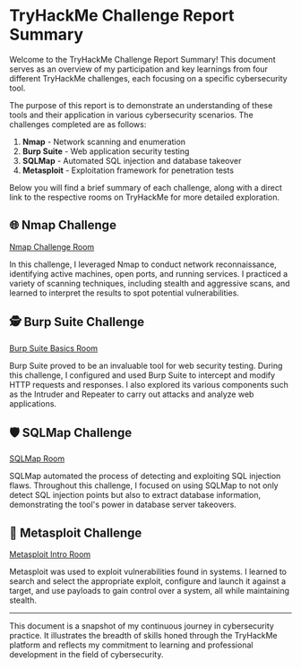 # TryHackMe Challenge Report Summary

Welcome to the TryHackMe Challenge Report Summary! This document serves as an overview of my participation and key learnings from four different TryHackMe challenges, each focusing on a specific cybersecurity tool.

The purpose of this report is to demonstrate an understanding of these tools and their application in various cybersecurity scenarios. The challenges completed are as follows:

1. **Nmap** - Network scanning and enumeration
2. **Burp Suite** - Web application security testing
3. **SQLMap** - Automated SQL injection and database takeover
4. **Metasploit** - Exploitation framework for penetration tests

Below you will find a brief summary of each challenge, along with a direct link to the respective rooms on TryHackMe for more detailed exploration.

## 🌐 Nmap Challenge
[Nmap Challenge Room](https://tryhackme.com/room/furthernmap)

In this challenge, I leveraged Nmap to conduct network reconnaissance, identifying active machines, open ports, and running services. I practiced a variety of scanning techniques, including stealth and aggressive scans, and learned to interpret the results to spot potential vulnerabilities.

## 🕵️ Burp Suite Challenge
[Burp Suite Basics Room](https://tryhackme.com/room/burpsuitebasics)

Burp Suite proved to be an invaluable tool for web security testing. During this challenge, I configured and used Burp Suite to intercept and modify HTTP requests and responses. I also explored its various components such as the Intruder and Repeater to carry out attacks and analyze web applications.

## 🛡️ SQLMap Challenge
[SQLMap Room](https://tryhackme.com/room/sqlmap)

SQLMap automated the process of detecting and exploiting SQL injection flaws. Throughout this challenge, I focused on using SQLMap to not only detect SQL injection points but also to extract database information, demonstrating the tool's power in database server takeovers.

## 🎯 Metasploit Challenge
[Metasploit Intro Room](https://tryhackme.com/room/metasploitintro)

Metasploit was used to exploit vulnerabilities found in systems. I learned to search and select the appropriate exploit, configure and launch it against a target, and use payloads to gain control over a system, all while maintaining stealth.

---

This document is a snapshot of my continuous journey in cybersecurity practice. It illustrates the breadth of skills honed through the TryHackMe platform and reflects my commitment to learning and professional development in the field of cybersecurity.
